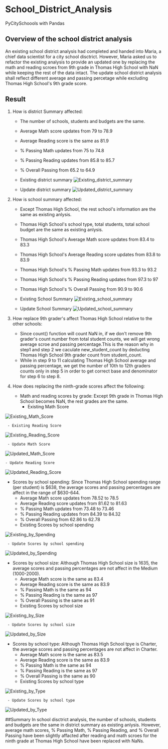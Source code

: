 # School_District_Analysis
PyCitySchoools with Pandas

## Overview of the school district analysis
An existing school district analysis had completed and handed into Maria, a chief data scientist for a city school disctrict. However, Maria asked us to refactor the existing analysis to provide an updated one by replacing the math and reading scroes from 9th grade in Thomas High School with NaN while keeping the rest of the data intact. The update school district analysis shall reflect different average and passing percetage while excluding Thomas High School's 9th grade score. 

## Result
1. How is district Summary affected: 
   * The number of schools, students and budgets are the same.
   * Average Math score updates from 79 to 78.9 
   * Average Reading score is the same as 81.9
   * % Passing Math updates from 75 to 74.8
   * % Passing Reading updates from 85.8 to 85.7
   * % Overall Passing from 65.2 to 64.9
   * Existing district summary
![Existing_district_summary](./Resources/existing_district.png)

   * Update district summary
![Updated_district_summary](./Resources/updated_district.png)

 
2. How is school summary affected: 
   * Except Thomas High School, the rest school's information are the same as existing anlysis.
   * Thomas High School's school type, total students, total school budget are the same as existing anlysis.
   * Thomas High School's Average Math score updates from 83.4 to 83.3
   * Thomas High School's Average Reading score updates from 83.8 to 83.9
   * Thomas High School's % Passing Math updates from 93.3 to 93.2
   * Thomas High School's % Passing Reading updates from 97.3 to 97
   * Thomas High School's % Overall Passing from 90.9 to 90.6
   * Existing School Summary
![Existing_school_summary](./Resources/existing_thomsa_high_with_9th.png)

   * Update School Summary
![Updated_school_summary](./Resources/updated_thomsa_high_without_9th_count.png)


3. How replace 9th grader's affect Thomas High School relative to the other schools:
   * Since count() function will count NaN in, if we don't remove 9th grader's count number from total student counts, we will get wrong average scroe and passing percentage.This is the reason why in step1 and step 2 we caculate new_student_count by deducting Thomas High School 9th grader count from student_count.
   * While in step 9 to 11 calculating Thomas High School average and passing percentage, we get the number of 10th to 12th graders counts only in step 5 in order to get correct base and denominator for step 6 to step 8.

4. How does replacing the ninth-grade scores affect the following:
   * Math and reading scores by grade: Except 9th grade in Thomas High School becomes NaN, the rest grades are the same.
     - Existing Math Score
 
![Existing_Math_Score](./Resources/existing_by_grade_math.png) 
 
     - Existing Reading Score

![Existing_Reading_Score](./Resources/existing_by_grade_reading.png)

     - Update Math Score

![Updated_Math_Score](./Resources/updated_by_grade_math.png)

    - Update Reading Score
 
![Updated_Reading_Score](./Resources/updated_by_grade_reading.png)

   * Scores by school spending: Since Thomas High School spending range (per student) is $638, the average scores and passing percentages are affect in the range of $630-644.
     - Average Math score updates from 78.52 to 78.5
     - Average Reading score updates from 81.62 to 81.63
     - % Passing Math updates from 73.48 to 73.46
     - % Passing Reading updates from 84.39 to 84.32
     - % Overall Passing from 62.86 to 62.78
     - Existing Scores by school spending

![Existing_by_Spending](./Resources/existing_by_school_spending.png)

     - Update Scores by school spending
 
![Updated_by_Spending](./Resources/updated_by_school_spending.png)

   * Scores by school size: Although Thomas High School size is 1635, the average scores and passing percentages are not affect in the Medium (1000-2000).
     - Average Math score is the same as 83.4
     - Average Reading score is the same as 83.9
     - % Passing Math is the same as 94
     - % Passing Reading is the same as 97
     - % Overall Passing is the same as 91
     - Existing Scores by school size
     
![Existing_by_Size](./Resources/existing_by_school_size.png)

     - Update Scores by school size
![Updated_by_Size](./Resources/updated_by_school_size.png)

   * Scores by school type: Although Thomas High School tpye is Charter, the average scores and passing percentages are not affect in Charter.
     - Average Math score is the same as 83.5
     - Average Reading score is the same as 83.9
     - % Passing Math is the same as 94
     - % Passing Reading is the same as 97
     - % Overall Passing is the same as 90
     - Existing Scores by school type

![Existing_by_Type](./Resources/existing_by_school_type.png)

     - Update Scores by school type
 
![Updated_by_Type](./Resources/updated_by_school_type.png)

##Summary
In school disctrict analysis, the number of schools, students and budgets are the same in district summary as existing anlysis. However, average math scores, % Passing Math, % Passing Reading, and % Overall Passing have been slightly affacted after reading and math scroes for the ninth grade at Thomas High School have been replaced with NaNs.  
